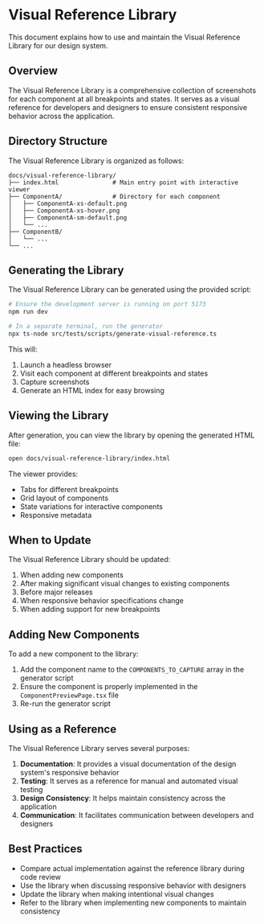 
# Visual Reference Library

This document explains how to use and maintain the Visual Reference Library for our design system.

## Overview

The Visual Reference Library is a comprehensive collection of screenshots for each component at all breakpoints and states. It serves as a visual reference for developers and designers to ensure consistent responsive behavior across the application.

## Directory Structure

The Visual Reference Library is organized as follows:

```
docs/visual-reference-library/
├── index.html               # Main entry point with interactive viewer
├── ComponentA/              # Directory for each component
│   ├── ComponentA-xs-default.png
│   ├── ComponentA-xs-hover.png
│   ├── ComponentA-sm-default.png
│   └── ...
├── ComponentB/
│   └── ...
└── ...
```

## Generating the Library

The Visual Reference Library can be generated using the provided script:

```bash
# Ensure the development server is running on port 5173
npm run dev

# In a separate terminal, run the generator
npx ts-node src/tests/scripts/generate-visual-reference.ts
```

This will:
1. Launch a headless browser
2. Visit each component at different breakpoints and states
3. Capture screenshots
4. Generate an HTML index for easy browsing

## Viewing the Library

After generation, you can view the library by opening the generated HTML file:

```bash
open docs/visual-reference-library/index.html
```

The viewer provides:
- Tabs for different breakpoints
- Grid layout of components
- State variations for interactive components
- Responsive metadata

## When to Update

The Visual Reference Library should be updated:

1. When adding new components
2. After making significant visual changes to existing components
3. Before major releases
4. When responsive behavior specifications change
5. When adding support for new breakpoints

## Adding New Components

To add a new component to the library:

1. Add the component name to the `COMPONENTS_TO_CAPTURE` array in the generator script
2. Ensure the component is properly implemented in the `ComponentPreviewPage.tsx` file
3. Re-run the generator script

## Using as a Reference

The Visual Reference Library serves several purposes:

1. **Documentation**: It provides a visual documentation of the design system's responsive behavior
2. **Testing**: It serves as a reference for manual and automated visual testing
3. **Design Consistency**: It helps maintain consistency across the application
4. **Communication**: It facilitates communication between developers and designers

## Best Practices

- Compare actual implementation against the reference library during code review
- Use the library when discussing responsive behavior with designers
- Update the library when making intentional visual changes
- Refer to the library when implementing new components to maintain consistency
